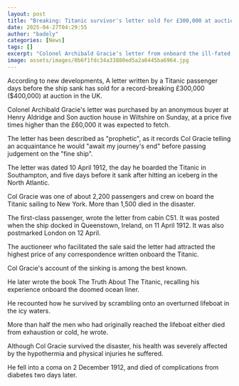 ```yaml
---
layout: post
title: "Breaking: Titanic survivor's letter sold for £300,000 at auction"
date: 2025-04-27T04:29:55
author: "badely"
categories: [News]
tags: []
excerpt: "Colonel Archibald Gracie's letter from onboard the ill-fated ocean liner has been described as 'prophetic'."
image: assets/images/0b6f1fdc34a33880ed5a2a6445ba6964.jpg
---
```


According to new developments, A letter written by a Titanic passenger days before the ship sank has sold for a record-breaking £300,000 ($400,000) at auction in the UK.

Colonel Archibald Gracie's letter was purchased by an anonymous buyer at Henry Aldridge and Son auction house in Wiltshire on Sunday, at a price five times higher than the £60,000 it was expected to fetch.

The letter has been described as "prophetic", as it records Col Gracie telling an acquaintance he would "await my journey's end" before passing judgement on the "fine ship".

The letter was dated 10 April 1912, the day he boarded the Titanic in Southampton, and five days before it sank after hitting an iceberg in the North Atlantic.

Col Gracie was one of about 2,200 passengers and crew on board the Titanic sailing to New York. More than 1,500 died in the disaster.

The first-class passenger, wrote the letter from cabin C51. It was posted when the ship docked in Queenstown, Ireland, on 11 April 1912. It was also postmarked London on 12 April.

The auctioneer who facilitated the sale said the letter had attracted the highest price of any correspondence written onboard the Titanic. 

Col Gracie's account of the sinking is among the best known.  

He later wrote the book The Truth About The Titanic, recalling his experience onboard the doomed ocean liner.

He recounted how he survived by scrambling onto an overturned lifeboat in the icy waters.

More than half the men who had originally reached the lifeboat either died from exhaustion or cold, he wrote.

Although Col Gracie survived the disaster, his health was severely affected by the hypothermia and physical injuries he suffered.

He fell into a coma on 2 December 1912, and died of complications from diabetes two days later.

